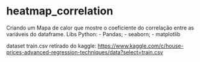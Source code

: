 # heatmap_correlation

Criando um Mapa de calor que mostre o coeficiente do correlação entre as variáveis do dataframe.
Libs Python:
    - Pandas;
    - seaborn;
    - matplotlib

dataset train.csv retirado do kaggle: https://www.kaggle.com/c/house-prices-advanced-regression-techniques/data?select=train.csv
